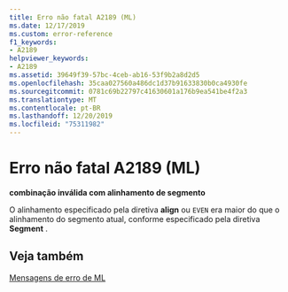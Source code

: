 ```yaml
---
title: Erro não fatal A2189 (ML)
ms.date: 12/17/2019
ms.custom: error-reference
f1_keywords:
- A2189
helpviewer_keywords:
- A2189
ms.assetid: 39649f39-57bc-4ceb-ab16-53f9b2a8d2d5
ms.openlocfilehash: 35caa027560a486dc1d37b91633830b0ca4930fe
ms.sourcegitcommit: 0781c69b22797c41630601a176b9ea541be4f2a3
ms.translationtype: MT
ms.contentlocale: pt-BR
ms.lasthandoff: 12/20/2019
ms.locfileid: "75311982"
---
```

# <a name="ml-nonfatal-error-a2189"></a>Erro não fatal A2189 (ML)

**combinação inválida com alinhamento de segmento**

O alinhamento especificado pela diretiva **align** ou `EVEN` era maior do que o alinhamento do segmento atual, conforme especificado pela diretiva **Segment** .

## <a name="see-also"></a>Veja também

[Mensagens de erro de ML](ml-error-messages.md)
